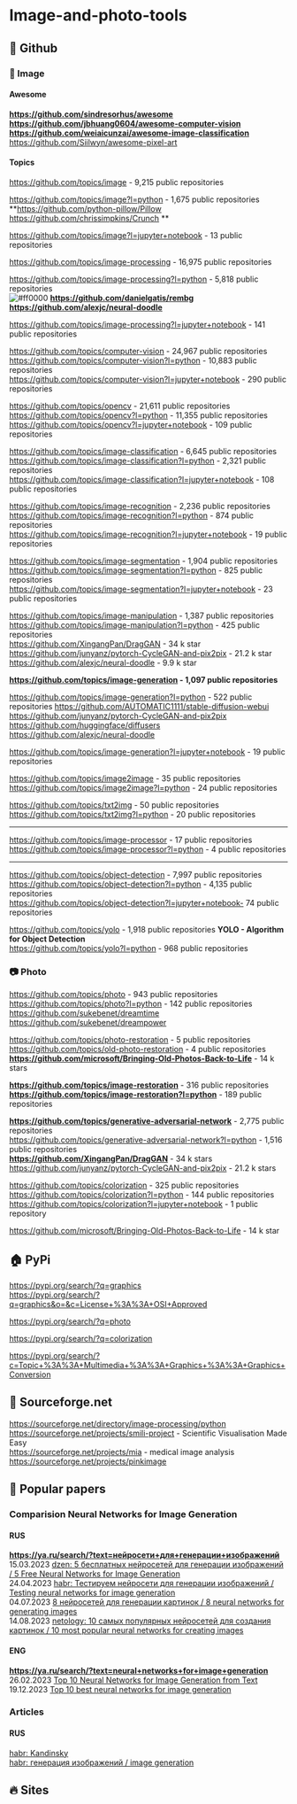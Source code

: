 # Image-and-photo-tools

## 🏢 Github
### 🎨 Image 
#### Awesome 
**https://github.com/sindresorhus/awesome**                
**https://github.com/jbhuang0604/awesome-computer-vision**                   
**https://github.com/weiaicunzai/awesome-image-classification**                  
https://github.com/Siilwyn/awesome-pixel-art                 

#### Topics
https://github.com/topics/image - 9,215 public repositories               

https://github.com/topics/image?l=python - 1,675 public repositories      
**https://github.com/python-pillow/Pillow  https://github.com/chrissimpkins/Crunch         **

https://github.com/topics/image?l=jupyter+notebook -  13 public repositories                 

https://github.com/topics/image-processing -  16,975 public repositories                      

https://github.com/topics/image-processing?l=python -  5,818 public repositories                     
![#ff0000](https://placehold.co/15x15/ff0000/ff0000.png) **https://github.com/danielgatis/rembg  https://github.com/alexjc/neural-doodle**

https://github.com/topics/image-processing?l=jupyter+notebook - 141 public repositories                       

https://github.com/topics/computer-vision -  24,967 public repositories                      
https://github.com/topics/computer-vision?l=python - 10,883 public repositories                   
https://github.com/topics/computer-vision?l=jupyter+notebook -  290 public repositories                         

https://github.com/topics/opencv - 21,611 public repositories                        
https://github.com/topics/opencv?l=python - 11,355 public repositories                        
https://github.com/topics/opencv?l=jupyter+notebook - 109 public repositories                        

https://github.com/topics/image-classification -  6,645 public repositories            
https://github.com/topics/image-classification?l=python - 2,321 public repositories                       
https://github.com/topics/image-classification?l=jupyter+notebook - 108 public repositories

https://github.com/topics/image-recognition - 2,236 public repositories           
https://github.com/topics/image-recognition?l=python - 874 public repositories                        
https://github.com/topics/image-recognition?l=jupyter+notebook - 19 public repositories                    

https://github.com/topics/image-segmentation - 1,904 public repositories              
https://github.com/topics/image-segmentation?l=python - 825 public repositories       
https://github.com/topics/image-segmentation?l=jupyter+notebook - 23 public repositories                

https://github.com/topics/image-manipulation - 1,387 public repositories          
https://github.com/topics/image-manipulation?l=python - 425 public repositories          
https://github.com/XingangPan/DragGAN  - 34 k star    
https://github.com/junyanz/pytorch-CycleGAN-and-pix2pix - 21.2 k star              
https://github.com/alexjc/neural-doodle - 9.9 k star              

**https://github.com/topics/image-generation -  1,097 public repositories**                  

https://github.com/topics/image-generation?l=python -  522 public repositories
https://github.com/AUTOMATIC1111/stable-diffusion-webui        
https://github.com/junyanz/pytorch-CycleGAN-and-pix2pix           
https://github.com/huggingface/diffusers            
https://github.com/alexjc/neural-doodle       

https://github.com/topics/image-generation?l=jupyter+notebook -  19 public repositories

https://github.com/topics/image2image - 35 public repositories         
https://github.com/topics/image2image?l=python - 24 public repositories         

https://github.com/topics/txt2img -  50 public repositories         
https://github.com/topics/txt2img?l=python - 20 public repositories               

- - -
https://github.com/topics/image-processor - 17 public repositories      
https://github.com/topics/image-processor?l=python - 4 public repositories 
- - -
https://github.com/topics/object-detection -  7,997 public repositories        
https://github.com/topics/object-detection?l=python - 4,135 public repositories                 
https://github.com/topics/object-detection?l=jupyter+notebook-  74 public repositories

https://github.com/topics/yolo -  1,918 public repositories  **YOLO - Algorithm for Object Detection**         
https://github.com/topics/yolo?l=python -  968 public repositories     

### 📷 Photo             
https://github.com/topics/photo - 943 public repositories                    
https://github.com/topics/photo?l=python -  142 public repositories         
https://github.com/sukebenet/dreamtime   https://github.com/sukebenet/dreampower                  

https://github.com/topics/photo-restoration - 5 public repositories          
https://github.com/topics/old-photo-restoration -  4 public repositories       
**https://github.com/microsoft/Bringing-Old-Photos-Back-to-Life** - 14 k stars               

**https://github.com/topics/image-restoration** - 316 public repositories          
**https://github.com/topics/image-restoration?l=python** - 189 public repositories           

**https://github.com/topics/generative-adversarial-network** - 2,775 public repositories        
https://github.com/topics/generative-adversarial-network?l=python -  1,516 public repositories              
**https://github.com/XingangPan/DragGAN** - 34 k stars                
https://github.com/junyanz/pytorch-CycleGAN-and-pix2pix - 21.2 k stars                

https://github.com/topics/colorization - 325 public repositories           
https://github.com/topics/colorization?l=python -  144 public repositories             
https://github.com/topics/colorization?l=jupyter+notebook - 1 public repository           

https://github.com/microsoft/Bringing-Old-Photos-Back-to-Life - 14 k star    

## 🏠 PyPi           
https://pypi.org/search/?q=graphics             
https://pypi.org/search/?q=graphics&o=&c=License+%3A%3A+OSI+Approved           

https://pypi.org/search/?q=photo            

https://pypi.org/search/?q=colorization              

https://pypi.org/search/?c=Topic+%3A%3A+Multimedia+%3A%3A+Graphics+%3A%3A+Graphics+Conversion              

## 🏪 Sourceforge.net
https://sourceforge.net/directory/image-processing/python                     
https://sourceforge.net/projects/smili-project - Scientific Visualisation Made Easy                   
https://sourceforge.net/projects/mia - medical image analysis        
https://sourceforge.net/projects/pinkimage                   

## 📄 Popular papers
### Comparision Neural Networks for Image Generation     
#### RUS               
**https://ya.ru/search/?text=нейросети+для+генерации+изображений**                             
15.03.2023 [dzen: 5 бесплатных нейросетей для генерации изображений / 5 Free Neural Networks for Image Generation](https://dzen.ru/a/ZBDtTppY4RTRpkfa)              
24.04.2023 [habr: Тестируем нейросети для генерации изображений / Testing neural networks for image generation](https://habr.com/ru/companies/rshb/articles/731234/)                 
04.07.2023 [8 нейросетей для генерации картинок / 8 neural networks for generating images](https://www.unisender.com/ru/blog/sovety/nejrosetej-dlya-generacii-kartinok/)                    
14.08.2023 [netology: 10 самых популярных нейросетей для создания картинок / 10 most popular neural networks for creating images](https://netology.ru/blog/08-2023-ai-pictures)             

#### ENG               
**https://ya.ru/search/?text=neural+networks+for+image+generation**                            
26.02.2023 [Top 10 Neural Networks for Image Generation from Text](https://sflow.io/top-10-neural-networks-for-image-generation-from-text/)                          
19.12.2023 [Top 10 best neural networks for image generation](https://landofgames.ru/en/articles/feature/24452-top-10-luchshih-nejrosetej-dlja-generacii-izobrazhenij.html)                   

### Articles
#### RUS               
[habr: Kandinsky](https://habr.com/ru/search/?q=%5Bkandinsky%202.1%5D&target_type=posts&order=date)                   
[habr: генерация изображений / image generation](https://habr.com/ru/search/?q=%5Bгенерация%20изображений%5D&target_type=posts&order=date)     

## 🔥 Sites


